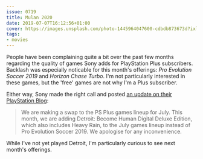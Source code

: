 ```yaml
---
issue: 0719
title: Mulan 2020
date: 2019-07-07T16:12:56+01:00
cover: https://images.unsplash.com/photo-1445964047600-cdbdb873673d?ixlib=rb-1.2.1&ixid=eyJhcHBfaWQiOjEyMDd9&auto=format&fit=crop&w=3856&q=80
tags:
- movies
---
```

People have been complaining quite a bit over the past few months regarding the quality of games Sony adds for PlayStation Plus subscribers. Backlash was especially noticable for this month's offerings: *Pro Evolution Soccer 2019* and *Horizon Chase Turbo*. I'm not particularly interested in these games, but the 'free' games are not why I'm a Plus subscriber.

Either way, Sony made the right call and posted [an update on their PlayStation Blog](https://blog.eu.playstation.com/2019/07/02/detroit-become-human-and-horizon-chase-turbo-are-your-playstation-plus-games-for-july/):
> We are making a swap to the PS Plus games lineup for July. This month, we are adding Detroit: Become Human Digital Deluxe Edition, which also includes Heavy Rain, to the July games lineup instead of Pro Evolution Soccer 2019. We apologise for any inconvenience.

While I've not yet played Detroit, I'm particularly curious to see next month's offerings.